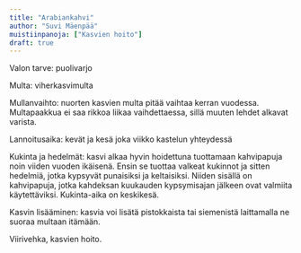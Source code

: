```yaml
---
title: "Arabiankahvi"
author: "Suvi Mäenpää"
muistiinpanoja: ["Kasvien hoito"]
draft: true
---
```


Valon tarve: puolivarjo

Multa: viherkasvimulta

Mullanvaihto: nuorten kasvien multa pitää vaihtaa kerran vuodessa. Multapaakkua ei saa rikkoa liikaa vaihdettaessa, sillä muuten lehdet alkavat varista.

Lannoitusaika: kevät ja kesä joka viikko kastelun yhteydessä

Kukinta ja hedelmät: kasvi alkaa hyvin hoidettuna tuottamaan kahvipapuja noin viiden vuoden ikäisenä. Ensin se tuottaa valkeat kukinnot ja sitten hedelmiä, jotka kypsyvät punaisiksi ja keltaisiksi. Niiden sisällä on kahvipapuja, jotka kahdeksan kuukauden kypsymisajan jälkeen ovat valmiita käytettäviksi. Kukinta-aika on keskikesä.

Kasvin lisääminen: kasvia voi lisätä pistokkaista tai siemenistä laittamalla ne suoraa multaan itämään.
















Viirivehka, kasvien hoito.
